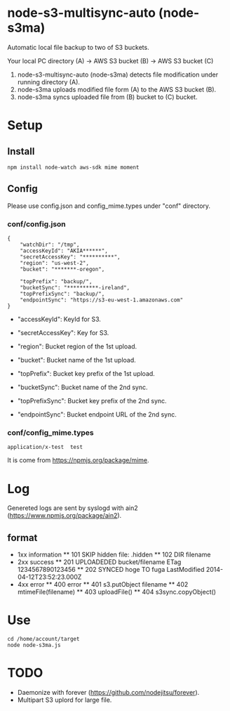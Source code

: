 node-s3-multisync-auto (node-s3ma)
============================================

Automatic local file backup to two of S3 buckets.

Your local PC directory (A) -> AWS S3 bucket (B) -> AWS S3 bucket (C)

1. node-s3-multisync-auto (node-s3ma) detects file modification under running directory (A).
2. node-s3ma uploads modified file form (A) to the AWS S3 bucket (B).
3. node-s3ma syncs uploaded file from (B) bucket to (C) bucket.

Setup
==============
## Install

```
npm install node-watch aws-sdk mime moment
```

## Config

Please use config.json and config_mime.types under "conf" directory.

### conf/config.json

```
{
    "watchDir": "/tmp",
    "accessKeyId": "AKIA******",
    "secretAccessKey": "**********",
    "region": "us-west-2",
    "bucket": "*******-oregon", 
	
    "topPrefix": "backup/",
    "bucketSync": "**********-ireland",
    "topPrefixSync": "backup/",
    "endpointSync": "https://s3-eu-west-1.amazonaws.com"
}
```

* "accessKeyId": KeyId for S3.
* "secretAccessKey": Key for S3.

* "region": Bucket region of the 1st upload.
* "bucket": Bucket name of the 1st upload.
* "topPrefix": Bucket key prefix of the 1st upload.

* "bucketSync": Bucket name of the 2nd sync.
* "topPrefixSync": Bucket key prefix of the 2nd sync.
* "endpointSync": Bucket endpoint URL of the 2nd sync.

### conf/config_mime.types

```
application/x-test  test
```

It is come from https://npmjs.org/package/mime.

Log
==============

Genereted logs are sent by syslogd with ain2 (https://www.npmjs.org/package/ain2).

format
---------

* 1xx information
** 101 SKIP hidden file: .hidden
** 102 DIR filename
* 2xx success
** 201 UPLOADEDED bucket/filename ETag 1234567890123456
** 202 SYNCED hoge TO fuga LastModified 2014-04-12T23:52:23.000Z
* 4xx error
** 400 error
** 401 s3.putObject filename
** 402 mtimeFile(filename)
** 403 uploadFile()
** 404 s3sync.copyObject()



Use
=====

```
cd /home/account/target
node node-s3ma.js
```

TODO
=======

* Daemonize with forever (https://github.com/nodejitsu/forever).
* Multipart S3 uplord for large file.





